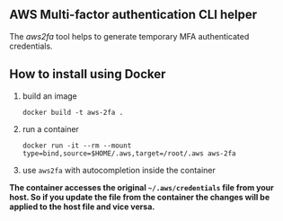 ## AWS Multi-factor authentication CLI helper

The *aws2fa* tool helps to generate temporary MFA authenticated credentials.

## How to install using Docker
1. build an image

    `docker build -t aws-2fa .`
2. run a container
    
    `docker run -it --rm --mount type=bind,source=$HOME/.aws,target=/root/.aws aws-2fa`
3. use `aws2fa` with autocompletion inside the container

**The container accesses the original `~/.aws/credentials` file from your host. So if you update the file from the container the changes will be applied to the host file and vice versa.**